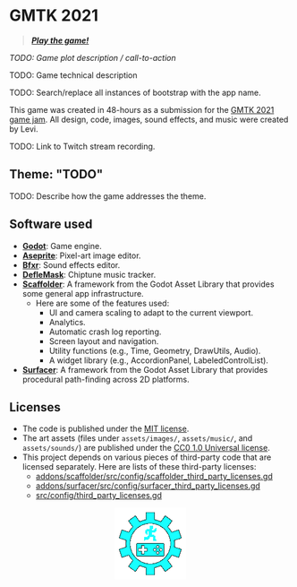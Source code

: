 # GMTK 2021

> _**[Play the game!](https://levi.dev/gmtk21)**_

_TODO: Game plot description / call-to-action_

TODO: Game technical description

TODO: Search/replace all instances of bootstrap with the app name.

This game was created in 48-hours as a submission for the [GMTK 2021 game jam](https://itch.io/jam/gmtk-2021). All design, code, images, sound effects, and music were created by Levi.

TODO: Link to Twitch stream recording.

## Theme: "TODO"

TODO: Describe how the game addresses the theme.

## Software used

-   **[Godot](https://godotengine.org/)**: Game engine.
-   **[Aseprite](https://www.aseprite.org/)**: Pixel-art image editor.
-   **[Bfxr](https://www.bfxr.net/)**: Sound effects editor.
-   **[DefleMask](https://deflemask.com/)**: Chiptune music tracker.
-   **[Scaffolder](https://godotengine.org/asset-library/asset/969)**: A framework from the Godot Asset Library that provides some general app infrastructure.
    -   Here are some of the features used:
        -   UI and camera scaling to adapt to the current viewport.
        -   Analytics.
        -   Automatic crash log reporting.
        -   Screen layout and navigation.
        -   Utility functions (e.g., Time, Geometry, DrawUtils, Audio).
        -   A widget library (e.g., AccordionPanel, LabeledControlList).
-   **[Surfacer](https://godotengine.org/asset-library/asset/968)**: A framework from the Godot Asset Library that provides procedural path-finding across 2D platforms.

## Licenses

-   The code is published under the [MIT license](LICENSE).
-   The art assets (files under `assets/images/`, `assets/music/`, and `assets/sounds/`) are published under the [CC0 1.0 Universal license](https://creativecommons.org/publicdomain/zero/1.0/deed.en).
-   This project depends on various pieces of third-party code that are licensed separately. Here are lists of these third-party licenses:
    -   [addons/scaffolder/src/config/scaffolder_third_party_licenses.gd](https://github.com/SnoringCatGames/scaffolder/blob/master/src/config/scaffolder_third_party_licenses.gd)
    -   [addons/surfacer/src/config/surfacer_third_party_licenses.gd](https://github.com/SnoringCatGames/surfacer/blob/master/src/config/surfacer_third_party_licenses.gd)
    -   [src/config/third_party_licenses.gd](./src/config/third_party_licenses.gd)

<p align="center">
  <img src="assets/images/loading.gif"
       alt="An animated GIF.">
</p>
